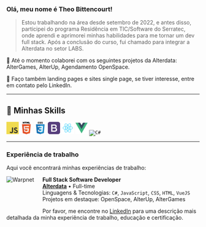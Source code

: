 ###  Olá, meu nome é <strong>Theo Bittencourt!</strong>

> Estou trabalhando na área desde setembro de 2022, e antes disso, participei do programa Residência em TIC/Software do Serratec, onde aprendi e aprimorei minhas habilidades para me tornar um dev full stack. Após a conclusão do curso, fui chamado para integrar a Alterdata no setor LABS.

🔭 Até o momento colaborei com os seguintes projetos da Alterdata: AlterGames, AlterUp, Agendamento OpenSpace.

💬 Faço também landing pages e sites single page, se tiver interesse, entre em contato pelo LinkedIn.

----

## 🚀 Minhas Skills

<code><img height="32" src="https://raw.githubusercontent.com/github/explore/80688e429a7d4ef2fca1e82350fe8e3517d3494d/topics/javascript/javascript.png" alt="Javascript"/></code>
<code><img height="32" src="https://raw.githubusercontent.com/github/explore/80688e429a7d4ef2fca1e82350fe8e3517d3494d/topics/html/html.png" alt="HTML"/></code>
<code><img height="32" src="https://raw.githubusercontent.com/github/explore/80688e429a7d4ef2fca1e82350fe8e3517d3494d/topics/css/css.png" alt="CSS"/></code>
<code><img height="32" src="https://raw.githubusercontent.com/github/explore/80688e429a7d4ef2fca1e82350fe8e3517d3494d/topics/bootstrap/bootstrap.png" alt="Bootstrap"/></code>
<code><img height="32" src="https://raw.githubusercontent.com/github/explore/80688e429a7d4ef2fca1e82350fe8e3517d3494d/topics/react/react.png" alt="React"/></code>
<code><img height="32" src="https://raw.githubusercontent.com/github/explore/80688e429a7d4ef2fca1e82350fe8e3517d3494d/topics/vue/vue.png" alt="VueJS"/></code>
<code><img height="32" src="[https://raw.githubusercontent.com/github/explore/80688e429a7d4ef2fca1e82350fe8e3517d3494d/topics/vue/vue.png](https://static-00.iconduck.com/assets.00/c-sharp-c-icon-456x512-9sej0lrz.png)" alt="C#"/></code>




---
### Experiência de trabalho
Aqui você encontrará minhas experiências de trabalho:

[<img align="left" height="94px" width="94px" alt="Warpnet" src="https://pr1.nicelocal.br.com/AxndvW9V2PnVyRcsLbMnQw/440x440,q85/4px-BW84_n0QJGVPszge3NRBsKw-2VcOifrJIjPYFYkOtaCZxxXQ2c7lixLRnOHlwxL8NNiaVu9o2eA1Q2F0geyFHqHBOvumZWCMGro-Y9AhG6BOaAqQ0g"/>](https://www.alterdata.com.br/)

**Full Stack Software Developer** \
[**Alterdata**](https://www.alterdata.com.br/) • Full-time \
Linguagens & Tecnologias: `C#`, `JavaScript`, `CSS`, `HTML`, `VueJS`\
Projetos em destaque: OpenSpace, AlterUp, AlterGames
<br/>


Por favor, me encontre no [LinkedIn](https://www.linkedin.com/in/theobittencourt/) para uma descrição mais detalhada da minha experiência de trabalho, educação e certificação.

<!--
**theobitt/theobitt** is a ✨ _special_ ✨ repository because its `README.md` (this file) appears on your GitHub profile.


